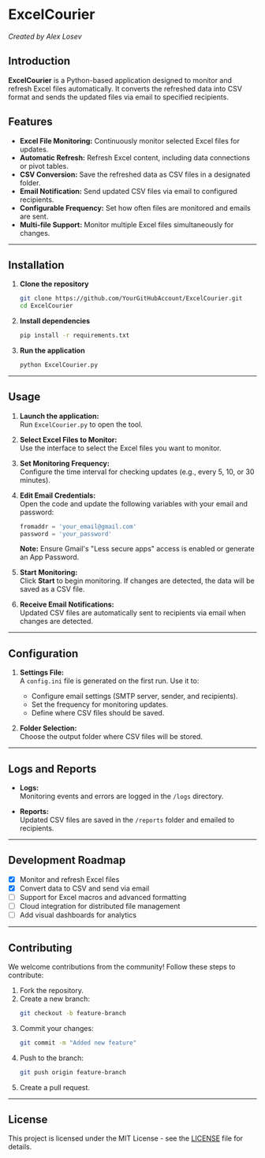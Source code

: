
# ExcelCourier  
*Created by Alex Losev*

## Introduction

**ExcelCourier** is a Python-based application designed to monitor and refresh Excel files automatically. It converts the refreshed data into CSV format and sends the updated files via email to specified recipients.
## Features

- **Excel File Monitoring:** Continuously monitor selected Excel files for updates.  
- **Automatic Refresh:** Refresh Excel content, including data connections or pivot tables.  
- **CSV Conversion:** Save the refreshed data as CSV files in a designated folder.  
- **Email Notification:** Send updated CSV files via email to configured recipients.  
- **Configurable Frequency:** Set how often files are monitored and emails are sent.  
- **Multi-file Support:** Monitor multiple Excel files simultaneously for changes.

---

## Installation

1. **Clone the repository**
   ```bash
   git clone https://github.com/YourGitHubAccount/ExcelCourier.git
   cd ExcelCourier
   ```

2. **Install dependencies**
   ```bash
   pip install -r requirements.txt
   ```

3. **Run the application**
   ```bash
   python ExcelCourier.py
   ```

---

## Usage

1. **Launch the application:**  
   Run `ExcelCourier.py` to open the tool.

2. **Select Excel Files to Monitor:**  
   Use the interface to select the Excel files you want to monitor.

3. **Set Monitoring Frequency:**  
   Configure the time interval for checking updates (e.g., every 5, 10, or 30 minutes).

4. **Edit Email Credentials:**  
   Open the code and update the following variables with your email and password:
   ```python
   fromaddr = 'your_email@gmail.com'
   password = 'your_password'
   ```
   **Note:** Ensure Gmail's "Less secure apps" access is enabled or generate an App Password.

5. **Start Monitoring:**  
   Click **Start** to begin monitoring. If changes are detected, the data will be saved as a CSV file.

6. **Receive Email Notifications:**  
   Updated CSV files are automatically sent to recipients via email when changes are detected.

---

## Configuration

1. **Settings File:**  
   A `config.ini` file is generated on the first run. Use it to:
   - Configure email settings (SMTP server, sender, and recipients).
   - Set the frequency for monitoring updates.
   - Define where CSV files should be saved.

2. **Folder Selection:**  
   Choose the output folder where CSV files will be stored.

---

## Logs and Reports

- **Logs:**  
  Monitoring events and errors are logged in the `/logs` directory.

- **Reports:**  
  Updated CSV files are saved in the `/reports` folder and emailed to recipients.

---

## Development Roadmap

- [x] Monitor and refresh Excel files  
- [x] Convert data to CSV and send via email  
- [ ] Support for Excel macros and advanced formatting  
- [ ] Cloud integration for distributed file management  
- [ ] Add visual dashboards for analytics

---

## Contributing

We welcome contributions from the community! Follow these steps to contribute:

1. Fork the repository.  
2. Create a new branch:
   ```bash
   git checkout -b feature-branch
   ```
3. Commit your changes:
   ```bash
   git commit -m "Added new feature"
   ```
4. Push to the branch:
   ```bash
   git push origin feature-branch
   ```
5. Create a pull request.

---

## License

This project is licensed under the MIT License - see the [LICENSE](LICENSE) file for details.
